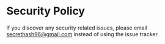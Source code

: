 # Security Policy

If you discover any security related issues, please email secrethash96@gmail.com instead of using the issue tracker.
